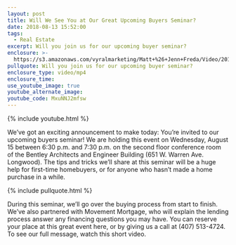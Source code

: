 ```yaml
---
layout: post
title: Will We See You at Our Great Upcoming Buyers Seminar?
date: 2018-08-13 15:52:00
tags:
  - Real Estate
excerpt: Will you join us for our upcoming buyer seminar?
enclosure: >-
  https://s3.amazonaws.com/vyralmarketing/Matt+%26+Jenn+Freda/Video/2018/August/Orlando+Real+Estate+Agent-+You%2527re+Invited%2521.mp4
pullquote: Will you join us for our upcoming buyer seminar?
enclosure_type: video/mp4
enclosure_time:
use_youtube_image: true
youtube_alternate_image:
youtube_code: MxuNNJ2mfsw
---
```


{% include youtube.html %}

We’ve got an exciting announcement to make today: You’re invited to our upcoming buyers seminar! We are holding this event on Wednesday, August 15 between 6:30 p.m. and 7:30 p.m. on the second floor conference room of the Bentley Architects and Engineer Building (651 W. Warren Ave. Longwood). The tips and tricks we’ll share at this seminar will be a huge help for first-time homebuyers, or for anyone who hasn’t made a home purchase in a while.

{% include pullquote.html %}

During this seminar, we’ll go over the buying process from start to finish. We’ve also partnered with Movement Mortgage, who will explain the lending process answer any financing questions you may have. You can reserve your place at this great event here, or by giving us a call at (407) 513-4724. To see our full message, watch this short video.

&nbsp;
